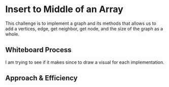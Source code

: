 # Insert to Middle of an Array
<!-- Description of the challenge -->
This challenge is to implement a graph and its methods that allows us to add a vertices, edge, get neighbor, get node, and the size of the graph as a whole. 

## Whiteboard Process
<!-- Embedded whiteboard image -->
I am trying to see if it makes since to draw a visual for each implementation.

## Approach & Efficiency
<!-- What approach did you take? Discuss Why. What is the Big O space/time for this approach? -->
